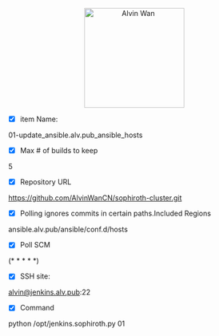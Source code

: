 <p align='center'> <a href='https://github.com/alvinwancn' target="_blank"> <img src='https://github.com/AlvinWanCN/life-record/raw/master/images/etlucency.png' alt='Alvin Wan' width=200></a></p>






- [x] item Name:
 
01-update_ansible.alv.pub_ansible_hosts
 
- [x] Max # of builds to keep

5

- [x] Repository URL

 
https://github.com/AlvinWanCN/sophiroth-cluster.git

 

- [x]  Polling ignores commits in certain paths.Included Regions

ansible.alv.pub/ansible/conf.d/hosts


- [x] Poll SCM

(* * * * *)


- [x] SSH site: 

alvin@jenkins.alv.pub:22


- [x] Command

python /opt/jenkins.sophiroth.py  01
